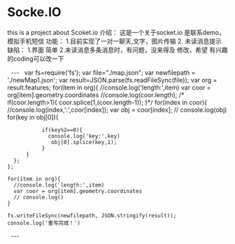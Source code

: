 # Socke.IO
this is a project about Scoket.io 
介绍：
   这是一个关于socket.io 是联系demo，模拟手机短信
功能：
   1.目前实现了一对一聊天,文字，图片传输
   2. 未读消息提示
 缺陷：
   1.界面 简单
   2.未读消息多条消息时，有问题，没来得及 修改，希望 有兴趣的coding可以改一下
   
   
   ---
   var fs=require('fs');
var file="./map.json";
var newfilepath = './newMap1.json';
var result=JSON.parse(fs.readFileSync(file));
var org = result.features;
    for(item in org){
      //console.log('length:',item)
      var coor = org[item].geometry.coordinates
       //console.log(coor.length);
      /* if(coor.length>1){
         coor.splice(1,(coor.length-1));
       }*/
      for(index in coor){
          //console.log(index,':',coor[index]);
          var obj = coor[index];
        //  console.log(obj)
          for(key in obj[0]){

               if(key%2==0){
                 console.log('key:',key)
                  obj[0].splice(key,1);
               }
          }
      };
    };

    for(item in org){
      //console.log('length:',item)
      var coor = org[item].geometry.coordinates
      // console.log()
    }

    fs.writeFileSync(newfilepath, JSON.stringify(result));
    console.log('重写完成！')

   ---
